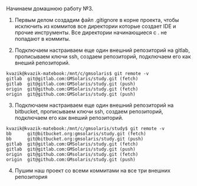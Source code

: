 Начинаем домашнюю работу №3.

1. Первым делом создадим файл .gitignore в корне проекта, чтобы исключить из коммитов все директории которые создает IDE и прочие инструменты. Все директории начинающиеся с . не попадают в коммиты.


2. Подключаем настраиваем еще один внешний репозиторий на gitlab, прописываем ключи ssh, создаем репозиторий, подключаем его как внеший репозиторий.
```
kvazik@kvazik-matebook:/mnt/c/gmsolaris$ git remote -v
gitlab  git@gitlab.com:GMSolaris/study.git (fetch)
gitlab  git@gitlab.com:GMSolaris/study.git (push)
origin  git@github.com:GMSolaris/study.git (fetch)
origin  git@github.com:GMSolaris/study.git (push)
```

3. Подключаем настраиваем еще один внешний репозиторий на bitbucket, прописываем ключи ssh, создаем репозиторий, подключаем его как внеший репозиторий.
```
kvazik@kvazik-matebook:/mnt/c/gmsolaris/study$ git remote -v
bb      git@bitbucket.org:gmsolaris/study.git (fetch)
bb      git@bitbucket.org:gmsolaris/study.git (push)
gitlab  git@gitlab.com:GMSolaris/study.git (fetch)
gitlab  git@gitlab.com:GMSolaris/study.git (push)
origin  git@github.com:GMsolaris/study.git (fetch)
origin  git@github.com:GMsolaris/study.git (push)
```
4. Пушим наш проект со всеми коммитами на все три внешних репозитория